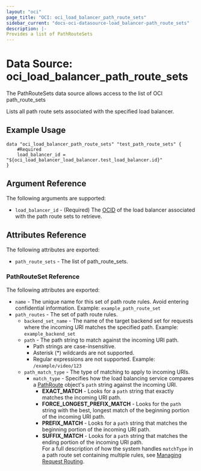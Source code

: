 ```yaml
---
layout: "oci"
page_title: "OCI: oci_load_balancer_path_route_sets"
sidebar_current: "docs-oci-datasource-load_balancer-path_route_sets"
description: |-
Provides a list of PathRouteSets
---
```

# Data Source: oci_load_balancer_path_route_sets
The PathRouteSets data source allows access to the list of OCI path_route_sets

Lists all path route sets associated with the specified load balancer.

## Example Usage

```hcl
data "oci_load_balancer_path_route_sets" "test_path_route_sets" {
	#Required
	load_balancer_id = "${oci_load_balancer_load_balancer.test_load_balancer.id}"
}
```

## Argument Reference

The following arguments are supported:

* `load_balancer_id` - (Required) The [OCID](https://docs.us-phoenix-1.oraclecloud.com/Content/General/Concepts/identifiers.htm) of the load balancer associated with the path route sets to retrieve. 


## Attributes Reference

The following attributes are exported:

* `path_route_sets` - The list of path_route_sets.

### PathRouteSet Reference

The following attributes are exported:

* `name` - The unique name for this set of path route rules. Avoid entering confidential information.  Example: `example_path_route_set` 
* `path_routes` - The set of path route rules.
	* `backend_set_name` - The name of the target backend set for requests where the incoming URI matches the specified path.  Example: `example_backend_set` 
	* `path` - The path string to match against the incoming URI path.  
		*  Path strings are case-insensitive.  
		*  Asterisk (*) wildcards are not supported. 
		*  Regular expressions are not supported.  Example: `/example/video/123` 
	* `path_match_type` - The type of matching to apply to incoming URIs.
		* `match_type` - Specifies how the load balancing service compares a [PathRoute](https://docs.us-phoenix-1.oraclecloud.com/api/#/en/loadbalancer/20170115/requests/PathRoute) object's `path` string against the incoming URI.  
			*  **EXACT_MATCH** - Looks for a `path` string that exactly matches the incoming URI path.  
			*  **FORCE_LONGEST_PREFIX_MATCH** - Looks for the `path` string with the best, longest match of the beginning    portion of the incoming URI path.  
			*  **PREFIX_MATCH** - Looks for a `path` string that matches the beginning portion of the incoming URI path.  
			*  **SUFFIX_MATCH** - Looks for a `path` string that matches the ending portion of the incoming URI path.  
			For a full description of how the system handles `matchType` in a path route set containing multiple rules, see [Managing Request Routing](https://docs.us-phoenix-1.oraclecloud.com/Content/Balance/Tasks/managingrequest.htm). 

